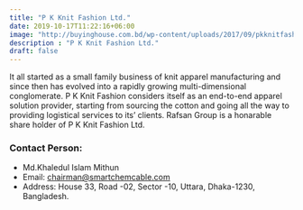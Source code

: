 ```yaml
---
title: "P K Knit Fashion Ltd."
date: 2019-10-17T11:22:16+06:00
image: "http://buyinghouse.com.bd/wp-content/uploads/2017/09/pkknitfashion-270x218.jpg"
description : "P K Knit Fashion Ltd."
draft: false
---
```


It all started as a small family business of knit apparel manufacturing and since then has evolved into a rapidly growing multi-dimensional conglomerate. P K Knit Fashion considers itself as an end-to-end apparel solution provider, starting from sourcing the cotton and going all the way to providing logistical services to its’ clients. Rafsan Group is a honarable share holder of P K Knit Fashion Ltd.

 

### Contact Person: 
* Md.Khaledul Islam Mithun
* Email: chairman@smartchemcable.com
* Address: House 33, Road -02, Sector -10, Uttara, Dhaka-1230, Bangladesh.
